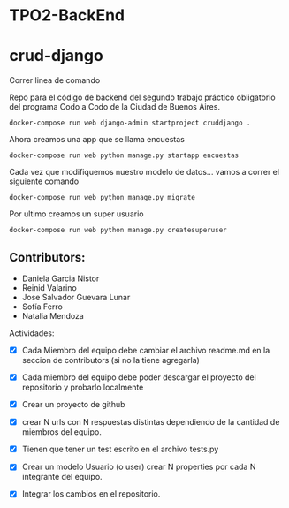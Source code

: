 # TPO2-BackEnd
# crud-django

Correr linea de comando

Repo para el código de backend del segundo trabajo práctico obligatorio del programa Codo a Codo de la Ciudad de Buenos Aires.

```docker-compose run web django-admin startproject cruddjango .```

Ahora creamos una app que se llama encuestas

```docker-compose run web python manage.py startapp encuestas```


Cada vez que modifiquemos nuestro modelo de datos... vamos a correr el siguiente comando

```docker-compose run web python manage.py migrate```

Por ultimo creamos un super usuario

```docker-compose run web python manage.py createsuperuser```

## Contributors:

- Daniela Garcia Nistor
- Reinid Valarino
- Jose Salvador Guevara Lunar
- Sofía Ferro 
- Natalia Mendoza

Actividades:

- [x] Cada Miembro del equipo debe cambiar el archivo readme.md en la seccion de contributors (si no la tiene agregarla)

- [x] Cada miembro del equipo debe poder descargar el proyecto del repositorio y probarlo localmente

- [x] Crear un proyecto de github

- [x] crear N urls con N respuestas distintas dependiendo de la cantidad de miembros del equipo.

- [x] Tienen que tener un test escrito en el archivo tests.py

- [x] Crear un modelo Usuario (o user) crear N properties por cada N integrante del equipo.

- [x] Integrar los cambios en el repositorio.
